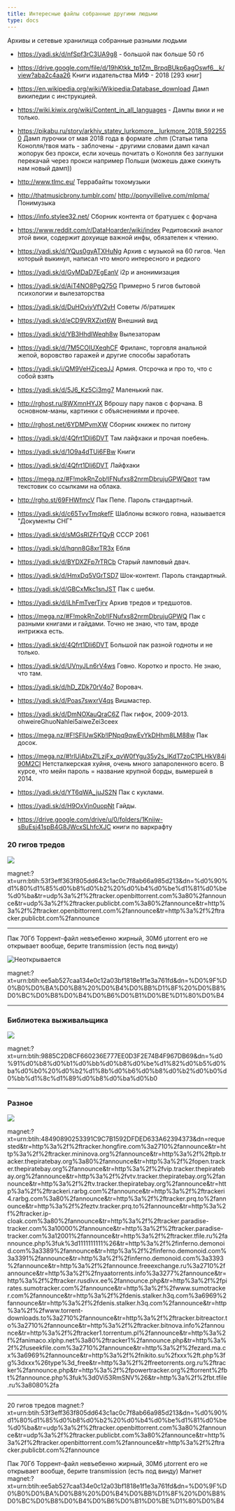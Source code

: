 ```yaml
---
title: Интересные файлы собранные другими людьми
type: docs
---
```


Архивы и сетевые хранилища собранные разными людьми

- https://yadi.sk/d/nfSpf3rC3UA9g8 - большой пак больше 50 гб

- https://drive.google.com/file/d/19hKtkk_tp1Zm_BrpqBUkp6agOswf6__k/view?aba2c4aa26 Книги издательства МИФ - 2018 [293 книг]

- https://en.wikipedia.org/wiki/Wikipedia:Database_download Дамп википедии с инструкцией.

- https://wiki.kiwix.org/wiki/Content_in_all_languages - Дампы вики и не только.

- https://pikabu.ru/story/arkhiv_statey_lurkomore__lurkmore_2018_5922550 Дамп лурочки от мая 2018 года в формате .chm (Статьи типа Конопля/твоя мать - заблочены - другими словами дамп качал жопорук без прокси, если хочешь почитать о Конопля без заглушки перекачай через прокси например Польши (можешь даже скинуть нам новый дамп))

- http://www.tlmc.eu/ Террабайты тохомузыки

- http://thatmusicbrony.tumblr.com/ http://ponyvillelive.com/mlpma/ Понимузыка

- https://info.stylee32.net/ Сборник контента от братушек с форчана

- https://www.reddit.com/r/DataHoarder/wiki/index Редитовский аналог этой вики, содержит дохуище важной инфы, обязателен к чтению.

- https://yadi.sk/d/YQus0gyATXHuNg Архив с музыкой на 60 гигов. Чел который выкинул, написал что много интересного и редкого

- https://yadi.sk/d/GyMDaD7EgEanV i2p и анонимизация

- https://yadi.sk/d/AiT4NO8PgQ75G Примерно 5 гигов бытовой психологии и вылезаторства

- https://yadi.sk/d/DuHOviyVfV2vH Советы /б/ратишек

- https://yadi.sk/d/eCD9VRXZjxt6W Внешний вид

- https://yadi.sk/d/YB3HhdlWeqh8w Вылезаторам

- https://yadi.sk/d/7M5COIUXeqhCF Фриланс, торговля анальной жепой, воровство гаражей и другие способы заработать

- https://yadi.sk/i/QM9VeHZjceqJJ Армия. Отсрочка и про то, что с собой взять

- https://yadi.sk/d/5J6_Kz5Ci3mg7 Маленький пак.

- http://rghost.ru/8WXmnHYJX Вброшу пару паков с форчана. В основном-маны, картинки с объяснениями и прочее.

- http://rghost.net/6YDMPvmXW Сборник книжек по питону

- https://yadi.sk/d/4Qfrt1Dli6DVT Там лайфхаки и прочая поебень.

- https://yadi.sk/d/1O9a4dTUi6FBw Книги

- https://yadi.sk/d/4Qfrt1Dli6DVT Лайфхаки

- https://mega.nz/#F!mokRnZob!lFNufxs82nrmDbrujuGPWQвот там текстовик со ссылками на облака.

- http://rgho.st/69FHWfmcV Пак Пепе. Пароль стандартный.

- https://yadi.sk/d/c65TvvTmqkefF Шаблоны всякого говна, называется "Документы СНГ"

- https://yadi.sk/d/sMGsRIZFrTQyR СССР 2061

- https://yadi.sk/d/hqnn8G8xrTR3x Ебля

- https://yadi.sk/d/BYDXZFp7rTRCb Старый ламповый двач.

- https://yadi.sk/d/HmxDq5VGrTSD7 Шок-контент. Пароль стандартный.

- https://yadi.sk/d/GBCxMkc1snJST Пак с шебм.

- https://yadi.sk/d/iLhFmTverTjrv Архив тредов и тредшотов.

- https://mega.nz/#F!mokRnZob!lFNufxs82nrmDbrujuGPWQ Пак с разными книгами и гайдами. Точно не знаю, что там, вроде интрижка есть.

- https://yadi.sk/d/4Qfrt1Dli6DVT Большой пак разной годноты и не только.

- https://yadi.sk/d/UVnyJLn6rV4ws Говно. Коротко и просто. Не знаю, что там.

- https://yadi.sk/d/hD_ZDk70rV4o7 Воровач.

- https://yadi.sk/d/Poas7swxrV4qs Вишмастер.

- https://yadi.sk/d/DmNOXauQraC6Z Пак гифок, 2009-2013. ohweireGhuoNahlei5aiweZei3ceex

- https://mega.nz/#F!SFlUwSKb!lPNpq9qwEvYkDHhm8LM88w Пак досок.

- https://mega.nz/#!rlUiAbxZ!LzjFx_qvW0fYgu35y2s_lKdT7zoC1PLHkV84i90M2CI Нетсталкерская хуйня, очень много запароленного всего. В курсе, что мейн пароль = название крупной борды, вымершей в 2014.

- https://yadi.sk/d/YT6qWA_juJS2N Пак с куклами.

- https://yadi.sk/d/H9OxVjn0uopNt Гайды.

- https://drive.google.com/drive/u/0/folders/1Kniiw-sBuEsj41spB4G8JWcxSLhfcXJC книги по варкрафту


### 20 гигов тредов

![](https://raw.githubusercontent.com/Autism-Corporation/Cheburnet-information-for-Anon-from-Anon/master/pic/arhiv_dosok.png)

magnet:?xt=urn:btih:53f3eff363f805dd643c1ac0c7f8ab66a985d213&dn=%d0%90%d1%80%d1%85%d0%b8%d0%b2%20%d0%b4%d0%be%d1%81%d0%be%d0%ba&tr=udp%3a%2f%2ftracker.openbittorrent.com%3a80%2fannounce&tr=udp%3a%2f%2ftracker.publicbt.com%3a80%2fannounce&tr=http%3a%2f%2ftracker.openbittorrent.com%2fannounce&tr=http%3a%2f%2ftracker.publicbt.com%2fannounce


***

Пак 70Гб
Торрент-файл невъебенно жирный, 30Мб
µtorrent его не открывает вообще, берите transmission (есть под винду)

![Неоткрывается](https://raw.githubusercontent.com/Autism-Corporation/Cheburnet-information-for-Anon-from-Anon/master/pic/paki_dlya_imidzhbord.PNG)

magnet:?xt=urn:btih:ee5ab527caa134e0c12a03bf1818e1f1e3a761fd&dn=%D0%9F%D0%B0%D0%BA%D0%B8%20%D0%B4%D0%BB%D1%8F%20%D0%B8%D0%BC%D0%B8%D0%B4%D0%B6%D0%B1%D0%BE%D1%80%D0%B4


***

### Библиотека выживальщика

![](https://raw.githubusercontent.com/Autism-Corporation/Cheburnet-information-for-Anon-from-Anon/master/pic/1.PNG)

magnet:?xt=urn:btih:9885C2D8CF660236E777EE0D3F2E74B4F967DB69&dn=%d0%91%d0%b8%d0%b1%d0%bb%d0%b8%d0%be%d1%82%d0%b5%d0%ba%d0%b0%20%d0%b2%d1%8b%d0%b6%d0%b8%d0%b2%d0%b0%d0%bb%d1%8c%d1%89%d0%b8%d0%ba%d0%b0

***

### Разное

![](https://raw.githubusercontent.com/Autism-Corporation/Cheburnet-information-for-Anon-from-Anon/master/pic/15646791860140.png)

magnet:?xt=urn:btih:48490890253391C9C7B1592DFDED633A62394373&dn=requested&tr=http%3a%2f%2ftracker.hongfire.com%3a2710%2fannounce&tr=http%3a%2f%2ftracker.mininova.org%2fannounce&tr=http%3a%2f%2ftpb.tracker.thepiratebay.org%3a80%2fannounce&tr=http%3a%2f%2fopen.tracker.thepiratebay.org%2fannounce&tr=http%3a%2f%2fvip.tracker.thepiratebay.org%2fannounce&tr=http%3a%2f%2fvtv.tracker.thepiratebay.org%2fannounce&tr=http%3a%2f%2ftv.tracker.thepiratebay.org%2fannounce&tr=http%3a%2f%2ftrackeri.rarbg.com%2fannounce&tr=http%3a%2f%2ftrackeri4.rarbg.com%3a80%2fannounce&tr=http%3a%2f%2ftracker.prq.to%2fannounce&tr=http%3a%2f%2feztv.tracker.prq.to%2fannounce&tr=http%3a%2f%2ftracker.ip-cloak.com%3a80%2fannounce&tr=http%3a%2f%2ftracker.paradise-tracker.com%3a10000%2fannounce&tr=http%3a%2f%2ftracker.paradise-tracker.com%3a12001%2fannounce&tr=http%3a%2f%2ftracker.tfile.ru%2fannounce.php%3fuk%3d1111111111%26&tr=http%3a%2f%2finferno.demonoid.com%3a3389%2fannounce&tr=http%3a%2f%2finferno.demonoid.com%3a3391%2fannounce&tr=http%3a%2f%2finferno.demonoid.com%3a3393%2fannounce&tr=http%3a%2f%2fannounce.freeexchange.ru%3a2710%2fannounce&tr=http%3a%2f%2fnyaatorrents.info%3a3277%2fannounce&tr=http%3a%2f%2ftracker.rusdivx.ee%2fannounce.php&tr=http%3a%2f%2fpirates.sumotracker.com%2fannounce&tr=http%3a%2f%2fwww.sumotracker.com%2fannounce&tr=http%3a%2f%2fdenis.stalker.h3q.com%3a6969%2fannounce&tr=http%3a%2f%2fdenis.stalker.h3q.com%2fannounce&tr=http%3a%2f%2fwww.torrent-downloads.to%3a2710%2fannounce&tr=http%3a%2f%2ftracker.bitreactor.to%3a2710%2fannounce&tr=http%3a%2f%2ftracker.bitnova.info%2fannounce&tr=http%3a%2f%2ftracker1.torrentum.pl%2fannounce&tr=http%3a%2f%2fanimaco.xlphp.net%3a80%2ftracker1%2fannounce.php&tr=http%3a%2f%2fuseekfile.com%3a2710%2fannounce&tr=http%3a%2f%2fezard.ma.cx%3a6969%2fannounce&tr=http%3a%2f%2fnikito.su%2fxxx%2ft.php%3fg%3dxxx%26type%3d_free&tr=http%3a%2f%2ffreetorrents.org.ru%2ftracker%2fannounce.php&tr=http%3a%2f%2fpowertracker.org%2ftorrent%2fbt%2fannounce.php%3fuk%3d0Vi53RmSNV%26&tr=http%3a%2f%2fbt.tfile.ru%3a8080%2fa

***

20 гигов тредов magnet:?xt=urn:btih:53f3eff363f805dd643c1ac0c7f8ab66a985d213&dn=%d0%90%d1%80%d1%85%d0%b8%d0%b2%20%d0%b4%d0%be%d1%81%d0%be%d0%ba&tr=udp%3a%2f%2ftracker.openbittorrent.com%3a80%2fannounce&tr=udp%3a%2f%2ftracker.publicbt.com%3a80%2fannounce&tr=http%3a%2f%2ftracker.openbittorrent.com%2fannounce&tr=http%3a%2f%2ftracker.publicbt.com%2fannounce

Пак 70Гб Торрент-файл невъебенно жирный, 30Мб µtorrent его не открывает вообще, берите transmission (есть под винду) Магнет magnet:?xt=urn:btih:ee5ab527caa134e0c12a03bf1818e1f1e3a761fd&dn=%D0%9F%D0%B0%D0%BA%D0%B8%20%D0%B4%D0%BB%D1%8F%20%D0%B8%D0%BC%D0%B8%D0%B4%D0%B6%D0%B1%D0%BE%D1%80%D0%B4
